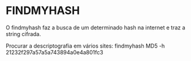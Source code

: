 # FINDMYHASH

O findmyhash faz a busca de um determinado hash na internet e traz a string cifrada.

Procurar a descriptografia em vários sites:
findmyhash MD5 -h 21232f297a57a5a743894a0e4a801fc3
